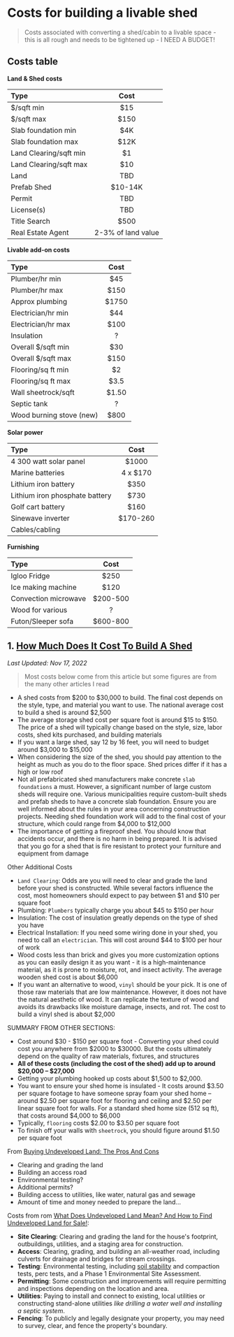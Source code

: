 # Costs for building a livable shed

> Costs associated with converting a shed/cabin to a livable space - this is all rough and needs to be tightened up - I NEED A BUDGET!

## Costs table

**Land & Shed costs**

| Type                   |        Cost        |
| :--------------------- | :----------------: |
| $/sqft min             |        $15         |
| $/sqft max             |        $150        |
| Slab foundation min    |        $4K         |
| Slab foundation max    |        $12K        |
| Land Clearing/sqft min |         $1         |
| Land Clearing/sqft max |        $10         |
| Land                   |        TBD         |
| Prefab Shed            |      $10-14K       |
| Permit                 |        TBD         |
| License(s)             |        TBD         |
| Title Search           |        $500        |
| Real Estate Agent      | 2-3% of land value |

**Livable add-on costs**

| Type                     | Cost  |
| :----------------------- | :---: |
| Plumber/hr min           |  $45  |
| Plumber/hr max           | $150  |
| Approx plumbing          | $1750 |
| Electrician/hr min       |  $44  |
| Electrician/hr max       | $100  |
| Insulation               |   ?   |
| Overall $/sqft min       |  $30  |
| Overall $/sqft max       | $150  |
| Flooring/sq ft min       |  $2   |
| Flooring/sq ft max       | $3.5  |
| Wall sheetrock/sqft      | $1.50 |
| Septic tank              |   ?   |
| Wood burning stove (new) | $800  |

**Solar power**

| Type                           |   Cost   |
| :----------------------------- | :------: |
| 4 300 watt solar panel         |  $1000   |
| Marine batteries               | 4 x $170 |
| Lithium iron battery           |   $350   |
| Lithium iron phosphate battery |   $730   |
| Golf cart battery              |   $160   |
| Sinewave inverter              | $170-260 |
| Cables/cabling                 |          |

**Furnishing**

| Type                 |   Cost   |
| :------------------- | :------: |
| Igloo Fridge         |   $250   |
| Ice making machine   |   $120   |
| Convection microwave | $200-500 |
| Wood for various     |    ?     |
| Futon/Sleeper sofa   | $600-800 |

## 1. [How Much Does It Cost To Build A Shed](https://www.urban-sheds.com/post/cost-to-build-a-shed)

_Last Updated: Nov 17, 2022_

> Most costs below come from this article but some figures are from the many other articles I read

- A shed costs from $200 to $30,000 to build. The final cost depends on the style, type, and material you want to use. The national average cost to build a shed is around $2,500
- The average storage shed cost per square foot is around $15 to $150. The price of a shed will typically change based on the style, size, labor costs, shed kits purchased, and building materials
- If you want a large shed, say 12 by 16 feet, you will need to budget around $3,000 to $15,000
- When considering the size of the shed, you should pay attention to the height as much as you do to the floor space. Shed prices differ if it has a high or low roof
- Not all prefabricated shed manufacturers make concrete `slab foundations` a must. However, a significant number of large custom sheds will require one. Various municipalities require custom-built sheds and prefab sheds to have a concrete slab foundation. Ensure you are well informed about the rules in your area concerning construction projects. Needing shed foundation work will add to the final cost of your structure, which could range from $4,000 to $12,000
- The importance of getting a fireproof shed. You should know that accidents occur, and there is no harm in being prepared. It is advised that you go for a shed that is fire resistant to protect your furniture and equipment from damage

Other Additional Costs

- `Land Clearing`: Odds are you will need to clear and grade the land before your shed is constructed. While several factors influence the cost, most homeowners should expect to pay between $1 and $10 per square foot
- Plumbing: `Plumbers` typically charge you about $45 to $150 per hour
- Insulation: The cost of insulation greatly depends on the type of shed you have
- Electrical Installation: If you need some wiring done in your shed, you need to call an `electrician`. This will cost around $44 to $100 per hour of work
- Wood costs less than brick and gives you more customization options as you can easily design it as you want - it is a high-maintenance material, as it is prone to moisture, rot, and insect activity. The average wooden shed cost is about $6,000
- If you want an alternative to wood, `vinyl` should be your pick. It is one of those raw materials that are low maintenance. However, it does not have the natural aesthetic of wood. It can replicate the texture of wood and avoids its drawbacks like moisture damage, insects, and rot. The cost to build a vinyl shed is about $2,000

SUMMARY FROM OTHER SECTIONS:

- Cost around $30 - $150 per square foot - Converting your shed could cost you anywhere from $2000 to $30000. But the costs ultimately depend on the quality of raw materials, fixtures, and structures
- **All of these costs (including the cost of the shed) add up to around $20,000 – $27,000**
- Getting your plumbing hooked up costs about $1,500 to $2,000.
- You want to ensure your shed home is insulated - It costs around $3.50 per square footage to have someone spray foam your shed home – around $2.50 per square foot for flooring and ceiling and $2.50 per linear square foot for walls. For a standard shed home size (512 sq ft), that costs around $4,000 to $6,000
- Typically, `flooring` costs $2.00 to $3.50 per square foot
- To finish off your walls with `sheetrock`, you should figure around $1.50 per square foot

From [Buying Undeveloped Land: The Pros And Cons](https://www.rocketmortgage.com/learn/undeveloped-land)

- Clearing and grading the land
- Building an access road
- Environmental testing?
- Additional permits?
- Building access to utilities, like water, natural gas and sewage
- Amount of time and money needed to prepare the land...

Costs from rom [What Does Undeveloped Land Mean? And How to Find Undeveloped Land for Sale!](https://remarkableland.com/undeveloped-land-for-sale/):

- **Site Clearing**: Clearing and grading the land for the house's footprint, outbuildings, utilities, and a staging area for construction.
- **Access**: Clearing, grading, and building an all-weather road, including culverts for drainage and bridges for stream crossings.
- **Testing**: Environmental testing, including <ins>soil stability</ins> and compaction tests, perc tests, and a Phase 1 Environmental Site Assessment.
- **Permitting**: Some construction and improvements will require permitting and inspections depending on the location and area.
- **Utilities**: Paying to install and connect to existing, local utilities or constructing stand-alone utilities _like drilling a water well and installing a septic system_.
- **Fencing**: To publicly and legally designate your property, you may need to survey, clear, and fence the property's boundary.
